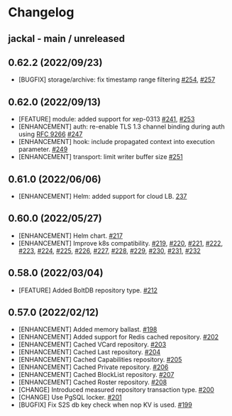 # Changelog

## jackal - main / unreleased

## 0.62.2 (2022/09/23)

* [BUGFIX] storage/archive: fix timestamp range filtering [#254](https://github.com/ortuman/jackal/pull/254), [#257](https://github.com/ortuman/jackal/pull/257)

## 0.62.0 (2022/09/13)

* [FEATURE] module: added support for xep-0313 [#241](https://github.com/ortuman/jackal/pull/241), [#253](https://github.com/ortuman/jackal/pull/253)
* [ENHANCEMENT] auth: re-enable TLS 1.3 channel binding during auth using [RFC 9266](https://www.rfc-editor.org/rfc/rfc9266) [#247](https://github.com/ortuman/jackal/pull/247)
* [ENHANCEMENT] hook: include propagated context into execution parameter. [#249](https://github.com/ortuman/jackal/pull/249)
* [ENHANCEMENT] transport: limit writer buffer size [#251](https://github.com/ortuman/jackal/pull/251)

## 0.61.0 (2022/06/06)

* [ENHANCEMENT] Helm: added support for cloud LB. [237](https://github.com/ortuman/jackal/pull/237) 

## 0.60.0 (2022/05/27)

* [ENHANCEMENT] Helm chart. [#217](https://github.com/ortuman/jackal/pull/217)
* [ENHANCEMENT] Improve k8s compatibility. [#219](https://github.com/ortuman/jackal/pull/219), [#220](https://github.com/ortuman/jackal/pull/220), [#221](https://github.com/ortuman/jackal/pull/221), [#222](https://github.com/ortuman/jackal/pull/222), [#223](https://github.com/ortuman/jackal/pull/223), [#224](https://github.com/ortuman/jackal/pull/224), [#225](https://github.com/ortuman/jackal/pull/225), [#226](https://github.com/ortuman/jackal/pull/226), [#227](https://github.com/ortuman/jackal/pull/227), [#228](https://github.com/ortuman/jackal/pull/228), [#229](https://github.com/ortuman/jackal/pull/229), [#230](https://github.com/ortuman/jackal/pull/230), [#231](https://github.com/ortuman/jackal/pull/231), [#232](https://github.com/ortuman/jackal/pull/232)

## 0.58.0 (2022/03/04)

* [FEATURE] Added BoltDB repository type. [#212](https://github.com/ortuman/jackal/pull/212)

## 0.57.0 (2022/02/12)

* [ENHANCEMENT] Added memory ballast. [#198](https://github.com/ortuman/jackal/pull/198)
* [ENHANCEMENT] Added support for Redis cached repository. [#202](https://github.com/ortuman/jackal/pull/202)
* [ENHANCEMENT] Cached VCard repository. [#203](https://github.com/ortuman/jackal/pull/203)
* [ENHANCEMENT] Cached Last repository. [#204](https://github.com/ortuman/jackal/pull/204)
* [ENHANCEMENT] Cached Capabilities repository. [#205](https://github.com/ortuman/jackal/pull/205)
* [ENHANCEMENT] Cached Private repository. [#206](https://github.com/ortuman/jackal/pull/206)
* [ENHANCEMENT] Cached BlockList repository. [#207](https://github.com/ortuman/jackal/pull/207) 
* [ENHANCEMENT] Cached Roster repository. [#208](https://github.com/ortuman/jackal/pull/208)
* [CHANGE] Introduced measured repository transaction type. [#200](https://github.com/ortuman/jackal/pull/200)
* [CHANGE] Use PgSQL locker. [#201](https://github.com/ortuman/jackal/pull/201)
* [BUGFIX] Fix S2S db key check when nop KV is used. [#199](https://github.com/ortuman/jackal/pull/199)

